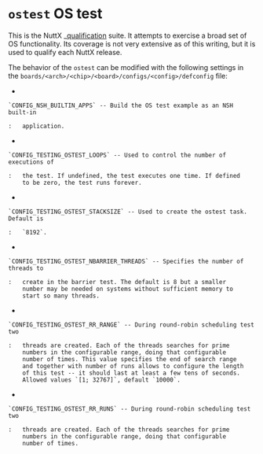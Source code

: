 `ostest` OS test
================

This is the NuttX \_[qualification]() suite. It attempts to exercise a
broad set of OS functionality. Its coverage is not very extensive as of
this writing, but it is used to qualify each NuttX release.

The behavior of the `ostest` can be modified with the following settings
in the `boards/<arch>/<chip>/<board>/configs/<config>/defconfig` file:

-   

    `CONFIG_NSH_BUILTIN_APPS` -- Build the OS test example as an NSH built-in

    :   application.

-   

    `CONFIG_TESTING_OSTEST_LOOPS` -- Used to control the number of executions of

    :   the test. If undefined, the test executes one time. If defined
        to be zero, the test runs forever.

-   

    `CONFIG_TESTING_OSTEST_STACKSIZE` -- Used to create the ostest task. Default is

    :   `8192`.

-   

    `CONFIG_TESTING_OSTEST_NBARRIER_THREADS` -- Specifies the number of threads to

    :   create in the barrier test. The default is 8 but a smaller
        number may be needed on systems without sufficient memory to
        start so many threads.

-   

    `CONFIG_TESTING_OSTEST_RR_RANGE` -- During round-robin scheduling test two

    :   threads are created. Each of the threads searches for prime
        numbers in the configurable range, doing that configurable
        number of times. This value specifies the end of search range
        and together with number of runs allows to configure the length
        of this test -- it should last at least a few tens of seconds.
        Allowed values `[1; 32767]`, default `10000`.

-   

    `CONFIG_TESTING_OSTEST_RR_RUNS` -- During round-robin scheduling test two

    :   threads are created. Each of the threads searches for prime
        numbers in the configurable range, doing that configurable
        number of times.
